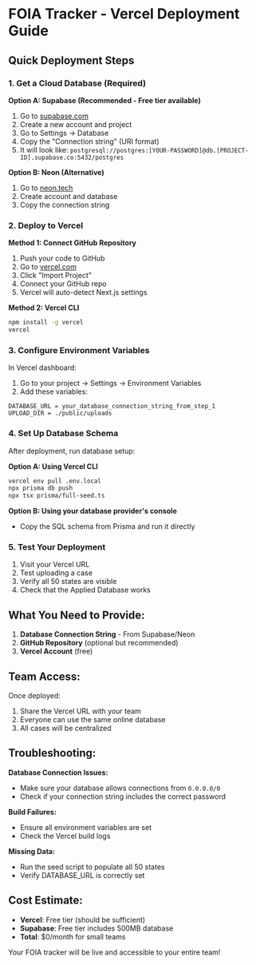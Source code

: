 # FOIA Tracker - Vercel Deployment Guide

## Quick Deployment Steps

### 1. **Get a Cloud Database (Required)**

**Option A: Supabase (Recommended - Free tier available)**
1. Go to [supabase.com](https://supabase.com)
2. Create a new account and project
3. Go to Settings → Database
4. Copy the "Connection string" (URI format)
5. It will look like: `postgresql://postgres:[YOUR-PASSWORD]@db.[PROJECT-ID].supabase.co:5432/postgres`

**Option B: Neon (Alternative)**
1. Go to [neon.tech](https://neon.tech)
2. Create account and database
3. Copy the connection string

### 2. **Deploy to Vercel**

**Method 1: Connect GitHub Repository**
1. Push your code to GitHub
2. Go to [vercel.com](https://vercel.com)
3. Click "Import Project"
4. Connect your GitHub repo
5. Vercel will auto-detect Next.js settings

**Method 2: Vercel CLI**
```bash
npm install -g vercel
vercel
```

### 3. **Configure Environment Variables**

In Vercel dashboard:
1. Go to your project → Settings → Environment Variables
2. Add these variables:

```
DATABASE_URL = your_database_connection_string_from_step_1
UPLOAD_DIR = ./public/uploads
```

### 4. **Set Up Database Schema**

After deployment, run database setup:

**Option A: Using Vercel CLI**
```bash
vercel env pull .env.local
npx prisma db push
npx tsx prisma/full-seed.ts
```

**Option B: Using your database provider's console**
- Copy the SQL schema from Prisma and run it directly

### 5. **Test Your Deployment**

1. Visit your Vercel URL
2. Test uploading a case
3. Verify all 50 states are visible
4. Check that the Applied Database works

## What You Need to Provide:

1. **Database Connection String** - From Supabase/Neon
2. **GitHub Repository** (optional but recommended)
3. **Vercel Account** (free)

## Team Access:

Once deployed:
1. Share the Vercel URL with your team
2. Everyone can use the same online database
3. All cases will be centralized

## Troubleshooting:

**Database Connection Issues:**
- Make sure your database allows connections from `0.0.0.0/0`
- Check if your connection string includes the correct password

**Build Failures:**
- Ensure all environment variables are set
- Check the Vercel build logs

**Missing Data:**
- Run the seed script to populate all 50 states
- Verify DATABASE_URL is correctly set

## Cost Estimate:
- **Vercel**: Free tier (should be sufficient)
- **Supabase**: Free tier includes 500MB database
- **Total**: $0/month for small teams

Your FOIA tracker will be live and accessible to your entire team!
